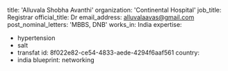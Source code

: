 title: 'Alluvala Shobha Avanthi'
organization: 'Continental Hospital'
job_title: Registrar
official_title: Dr
email_address: alluvalaavas@gmail.com
post_nominal_letters: 'MBBS, DNB'
works_in: India
expertise:
  - hypertension
  - salt
  - transfat
id: 8f022e82-ce54-4833-aede-4294f6aaf561
country:
  - india
blueprint: networking
